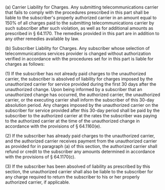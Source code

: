 (a) Carrier Liability for Charges. Any submitting telecommunications carrier that fails to comply with the procedures prescribed in this part shall be liable to the subscriber's properly authorized carrier in an amount equal to 150% of all charges paid to the submitting telecommunications carrier by such subscriber after such violation, as well as for additional amounts as prescribed in § 64.1170. The remedies provided in this part are in addition to any other remedies available by law.

(b) Subscriber Liability for Charges. Any subscriber whose selection of telecommunications services provider is changed without authorization verified in accordance with the procedures set for in this part is liable for charges as follows:

(1) If the subscriber has not already paid charges to the unauthorized carrier, the subscriber is absolved of liability for charges imposed by the unauthorized carrier for service provided during the first 30 days after the unauthorized change. Upon being informed by a subscriber that an unauthorized change has occurred, the authorized carrier, the unauthorized carrier, or the executing carrier shall inform the subscriber of this 30-day absolution period. Any charges imposed by the unauthorized carrier on the subscriber for service provided after this 30-day period shall be paid by the subscriber to the authorized carrier at the rates the subscriber was paying to the authorized carrier at the time of the unauthorized change in accordance with the provisions of § 64.1160(e).

(2) If the subscriber has already paid charges to the unauthorized carrier, and the authorized carrier receives payment from the unauthorized carrier as provided for in paragraph (a) of this section, the authorized carrier shall refund or credit to the subscriber any amounts determined in accordance with the provisions of § 64.1170(c).

(3) If the subscriber has been absolved of liability as prescribed by this section, the unauthorized carrier shall also be liable to the subscriber for any charge required to return the subscriber to his or her properly authorized carrier, if applicable.

